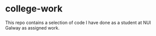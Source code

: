 # college-work
This repo contains a selection of code I have done as a student at NUI Galway as assigned work.
